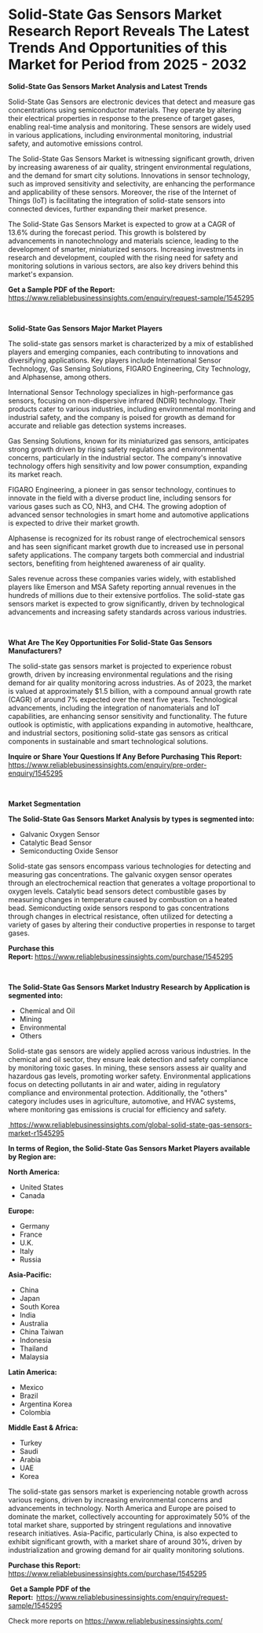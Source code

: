 <p><h1>Solid-State Gas Sensors Market Research Report Reveals The Latest Trends And Opportunities of this Market for Period from 2025 - 2032</h1></p><p><strong>Solid-State Gas Sensors Market Analysis and Latest Trends</strong></p>
<p><p>Solid-State Gas Sensors are electronic devices that detect and measure gas concentrations using semiconductor materials. They operate by altering their electrical properties in response to the presence of target gases, enabling real-time analysis and monitoring. These sensors are widely used in various applications, including environmental monitoring, industrial safety, and automotive emissions control.</p><p>The Solid-State Gas Sensors Market is witnessing significant growth, driven by increasing awareness of air quality, stringent environmental regulations, and the demand for smart city solutions. Innovations in sensor technology, such as improved sensitivity and selectivity, are enhancing the performance and applicability of these sensors. Moreover, the rise of the Internet of Things (IoT) is facilitating the integration of solid-state sensors into connected devices, further expanding their market presence.</p><p>The Solid-State Gas Sensors Market is expected to grow at a CAGR of 13.6% during the forecast period. This growth is bolstered by advancements in nanotechnology and materials science, leading to the development of smarter, miniaturized sensors. Increasing investments in research and development, coupled with the rising need for safety and monitoring solutions in various sectors, are also key drivers behind this market's expansion.</p></p>
<p><strong>Get a Sample PDF of the Report:&nbsp;</strong> <a href="https://www.reliablebusinessinsights.com/enquiry/request-sample/1545295?utm_campaign=3455&utm_medium=2&utm_source=Github&utm_content=ia&utm_term=06042025&utm_id=solid-state-gas-sensors">https://www.reliablebusinessinsights.com/enquiry/request-sample/1545295</a></p>
<p>&nbsp;</p>
<p><strong>Solid-State Gas Sensors Major Market Players</strong></p>
<p><p>The solid-state gas sensors market is characterized by a mix of established players and emerging companies, each contributing to innovations and diversifying applications. Key players include International Sensor Technology, Gas Sensing Solutions, FIGARO Engineering, City Technology, and Alphasense, among others.</p><p>International Sensor Technology specializes in high-performance gas sensors, focusing on non-dispersive infrared (NDIR) technology. Their products cater to various industries, including environmental monitoring and industrial safety, and the company is poised for growth as demand for accurate and reliable gas detection systems increases.</p><p>Gas Sensing Solutions, known for its miniaturized gas sensors, anticipates strong growth driven by rising safety regulations and environmental concerns, particularly in the industrial sector. The company's innovative technology offers high sensitivity and low power consumption, expanding its market reach.</p><p>FIGARO Engineering, a pioneer in gas sensor technology, continues to innovate in the field with a diverse product line, including sensors for various gases such as CO, NH3, and CH4. The growing adoption of advanced sensor technologies in smart home and automotive applications is expected to drive their market growth.</p><p>Alphasense is recognized for its robust range of electrochemical sensors and has seen significant market growth due to increased use in personal safety applications. The company targets both commercial and industrial sectors, benefiting from heightened awareness of air quality.</p><p>Sales revenue across these companies varies widely, with established players like Emerson and MSA Safety reporting annual revenues in the hundreds of millions due to their extensive portfolios. The solid-state gas sensors market is expected to grow significantly, driven by technological advancements and increasing safety standards across various industries.</p></p>
<p>&nbsp;</p>
<p><strong>What Are The Key Opportunities For Solid-State Gas Sensors Manufacturers?</strong></p>
<p><p>The solid-state gas sensors market is projected to experience robust growth, driven by increasing environmental regulations and the rising demand for air quality monitoring across industries. As of 2023, the market is valued at approximately $1.5 billion, with a compound annual growth rate (CAGR) of around 7% expected over the next five years. Technological advancements, including the integration of nanomaterials and IoT capabilities, are enhancing sensor sensitivity and functionality. The future outlook is optimistic, with applications expanding in automotive, healthcare, and industrial sectors, positioning solid-state gas sensors as critical components in sustainable and smart technological solutions.</p></p>
<p><strong>Inquire or Share Your Questions If Any Before Purchasing This Report:</strong> <a href="https://www.reliablebusinessinsights.com/enquiry/pre-order-enquiry/1545295?utm_campaign=3455&utm_medium=2&utm_source=Github&utm_content=ia&utm_term=06042025&utm_id=solid-state-gas-sensors">https://www.reliablebusinessinsights.com/enquiry/pre-order-enquiry/1545295</a></p>
<p>&nbsp;</p>
<p><strong>Market Segmentation</strong></p>
<p><strong>The Solid-State Gas Sensors Market Analysis by types is segmented into:</strong></p>
<p><ul><li>Galvanic Oxygen Sensor</li><li>Catalytic Bead Sensor</li><li>Semiconducting Oxide Sensor</li></ul></p>
<p><p>Solid-state gas sensors encompass various technologies for detecting and measuring gas concentrations. The galvanic oxygen sensor operates through an electrochemical reaction that generates a voltage proportional to oxygen levels. Catalytic bead sensors detect combustible gases by measuring changes in temperature caused by combustion on a heated bead. Semiconducting oxide sensors respond to gas concentrations through changes in electrical resistance, often utilized for detecting a variety of gases by altering their conductive properties in response to target gases.</p></p>
<p><strong>Purchase this Report:&nbsp;</strong><a href="https://www.reliablebusinessinsights.com/purchase/1545295?utm_campaign=3455&utm_medium=2&utm_source=Github&utm_content=ia&utm_term=06042025&utm_id=solid-state-gas-sensors">https://www.reliablebusinessinsights.com/purchase/1545295</a></p>
<p>&nbsp;</p>
<p><strong>The Solid-State Gas Sensors Market Industry Research by Application is segmented into:</strong></p>
<p><ul><li>Chemical and Oil</li><li>Mining</li><li>Environmental</li><li>Others</li></ul></p>
<p><p>Solid-state gas sensors are widely applied across various industries. In the chemical and oil sector, they ensure leak detection and safety compliance by monitoring toxic gases. In mining, these sensors assess air quality and hazardous gas levels, promoting worker safety. Environmental applications focus on detecting pollutants in air and water, aiding in regulatory compliance and environmental protection. Additionally, the "others" category includes uses in agriculture, automotive, and HVAC systems, where monitoring gas emissions is crucial for efficiency and safety.</p></p>
<p><a href="https://www.reliablebusinessinsights.com/global-solid-state-gas-sensors-market-r1545295?utm_campaign=3455&utm_medium=2&utm_source=Github&utm_content=ia&utm_term=06042025&utm_id=solid-state-gas-sensors">&nbsp;https://www.reliablebusinessinsights.com/global-solid-state-gas-sensors-market-r1545295</a></p>
<p><strong>In terms of Region, the Solid-State Gas Sensors Market Players available by Region are:</strong></p>
<p>
    <p> <strong> North America: </strong>
        <ul>
            <li>United States</li>
            <li>Canada</li>
        </ul>
        </p> 
    <p> <strong> Europe: </strong>
        <ul>
            <li>Germany</li>
            <li>France</li>
            <li>U.K.</li>
            <li>Italy</li>
            <li>Russia</li>
        </ul>
        </p> 
    <p> <strong> Asia-Pacific: </strong>
        <ul>
            <li>China</li>
            <li>Japan</li>
            <li>South Korea</li>
            <li>India</li>
            <li>Australia</li>
            <li>China Taiwan</li>
            <li>Indonesia</li>
            <li>Thailand</li>
            <li>Malaysia</li>
        </ul>
        </p> 
    <p> <strong> Latin America: </strong>
        <ul>
            <li>Mexico</li>
            <li>Brazil</li>
            <li>Argentina Korea</li>
            <li>Colombia</li>
        </ul>
        </p> 
    <p> <strong> Middle East & Africa: </strong>
        <ul>
            <li>Turkey</li>
            <li>Saudi</li>
            <li>Arabia</li>
            <li>UAE</li>
            <li>Korea</li>
        </ul>
    </p>
    </p>
<p><p>The solid-state gas sensors market is experiencing notable growth across various regions, driven by increasing environmental concerns and advancements in technology. North America and Europe are poised to dominate the market, collectively accounting for approximately 50% of the total market share, supported by stringent regulations and innovative research initiatives. Asia-Pacific, particularly China, is also expected to exhibit significant growth, with a market share of around 30%, driven by industrialization and growing demand for air quality monitoring solutions.</p></p>
<p><strong>Purchase this Report: </strong><a href="https://www.reliablebusinessinsights.com/purchase/1545295?utm_campaign=3455&utm_medium=2&utm_source=Github&utm_content=ia&utm_term=06042025&utm_id=solid-state-gas-sensors">https://www.reliablebusinessinsights.com/purchase/1545295</a></p>
<p>&nbsp;<strong>Get a Sample PDF of the Report:&nbsp;&nbsp;</strong><a href="https://www.reliablebusinessinsights.com/enquiry/request-sample/1545295?utm_campaign=3455&utm_medium=2&utm_source=Github&utm_content=ia&utm_term=06042025&utm_id=solid-state-gas-sensors">https://www.reliablebusinessinsights.com/enquiry/request-sample/1545295</a></p>
<p><strong></strong></p>
<p>Check more reports on <a href="https://www.reliablebusinessinsights.com/?utm_campaign=3455&utm_medium=2&utm_source=Github&utm_content=ia&utm_term=06042025&utm_id=solid-state-gas-sensors">https://www.reliablebusinessinsights.com/</a></p>